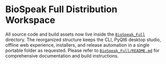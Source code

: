# BioSpeak Full Distribution Workspace

All source code and build assets now live inside the [`BioSpeak_Full`](BioSpeak_Full/) directory. The reorganized structure keeps the CLI, PyQt6 desktop studio, offline web experience, installers, and release automation in a single portable folder as requested. Please refer to [`BioSpeak_Full/README.md`](BioSpeak_Full/README.md) for comprehensive documentation and build instructions.

